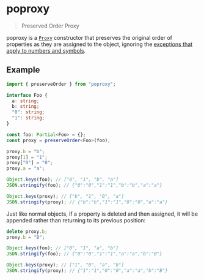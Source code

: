 # poproxy

> Preserved Order Proxy

poproxy is a [`Proxy`](https://developer.mozilla.org/en-US/docs/Web/JavaScript/Reference/Global_Objects/Proxy) constructor that preserves the original order of properties as they are assigned to the object, ignoring the [exceptions that apply to numbers and symbols](https://2ality.com/2015/10/property-traversal-order-es6.html).

## Example

```ts
import { preserveOrder } from "poproxy";

interface Foo {
  a: string;
  b: string;
  "0": string;
  "1": string;
}

const foo: Partial<Foo> = {};
const proxy = preserveOrder<Foo>(foo);

proxy.b = "b";
proxy[1] = "1";
proxy["0"] = "0";
proxy.a = "a";

Object.keys(foo); // ["0", "1", "b", "a"]
JSON.stringify(foo); // {"0":"0","1":"1","b":"b","a":"a"}

Object.keys(proxy); // ["b", "1", "0", "a"]
JSON.stringify(proxy); // {"b":"b","1":"1","0":"0","a":"a"}
```

Just like normal objects, if a property is deleted and then assigned, it will be appended rather than returning to its previous position:

```ts
delete proxy.b;
proxy.b = "B";

Object.keys(foo); // ["0", "1", "a", "b"]
JSON.stringify(foo); // {"0":"0","1":"1","a":"a","b":"B"}

Object.keys(proxy); // ["1", "0", "a", "b"]
JSON.stringify(proxy); // {"1":"1","0":"0","a":"a","b":"B"}
```
